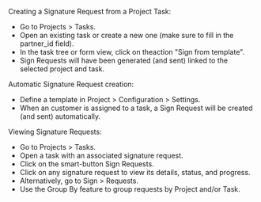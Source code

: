 Creating a Signature Request from a Project Task:
- Go to Projects > Tasks.
- Open an existing task or create a new one (make sure to fill in the partner_id field).
- In the task tree or form view, click on theaction "Sign from template".
- Sign Requests will have been generated (and sent) linked to the selected project and task.

Automatic Signature Request creation:
- Define a template in Project > Configuration > Settings.
- When an customer is assigned to a task, a Sign Request will be created (and sent) automatically.

Viewing Signature Requests:
- Go to Projects > Tasks.
- Open a task with an associated signature request.
- Click on the smart-button Sign Requests.
- Click on any signature request to view its details, status, and progress.
- Alternatively, go to Sign > Requests.
- Use the Group By feature to group requests by Project and/or Task.
